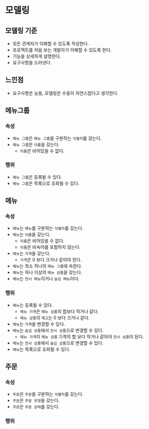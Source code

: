 # 모델링

## 모델링 기준
- 모든 관계자가 이해할 수 있도록 작성한다.
- 프로젝트를 처음 보는 개발자가 이해할 수 있도록 한다.
- 기능을 상세하게 설명한다.
- 요구사항을 드러낸다.

## 느낀점
- 요구사항은 능동, 모델링은 수동이 자연스럽다고 생각한다.

## 메뉴그룹
### 속성
- `메뉴 그룹`은 `메뉴 그룹`을 구분하는 `식별자`를 갖는다.
- `메뉴 그룹`은 `이름`을 갖는다.
  - `이름`은 비어있을 수 없다.

### 행위
- `메뉴 그룹`은 등록될 수 있다.
- `메뉴 그룹`은 목록으로 조회될 수 있다.

## 메뉴
### 속성
- `메뉴`는 `메뉴`를 구분하는 `식별자`를 갖는다.
- `메뉴`는 `이름`을 갖는다.
  - `이름`은 비어있을 수 없다.
  - `이름`은 비속어를 포함하지 않는다.
- `메뉴`는 `가격`을 갖는다.
  - `가격`은 0 보다 크거나 같아야 한다.
- `메뉴`는 최소 하나의 `메뉴 그룹`에 속한다.
- `메뉴`는 하나 이상의 `메뉴 상품`을 갖는다.
- `메뉴`는 `전시 메뉴`이거나 `숨김 메뉴`이다.
### 행위
- `메뉴`는 등록될 수 있다.
  - `메뉴 가격`은 `메뉴 상품`의 합보다 작거나 같다.
  - `메뉴 상품`의 `재고`는 0 보다 크거나 같다.
- `메뉴`는 `가격`을 변경할 수 있다.
- `메뉴`는 `숨김 상품`에서 `전시 상품`으로 변경할 수 있다.
  - `메뉴 가격`이 `메뉴 상품` 기격의 합 보다 작거나 같아야 `전시 상품`이 된다.
- `메뉴`는 `전시 상품`에서 `숨김 상품`으로 변경할 수 있다.
- `메뉴`는 목록으로 조회될 수 있다.

## 주문
### 속성
- `주문`은 `주문`을 구분하는 `식별자`를 갖는다.
- `주문`은 `주문 유형`을 갖는다.
- `주문`은 `주문 상태`를 갖는다.

### 헹위
